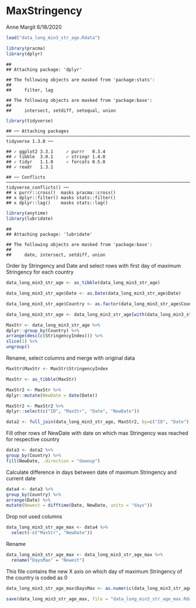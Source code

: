 MaxStringency
================
Anne Margit
6/18/2020

``` r
load("data_long_min3_str_age.Rdata")
```

``` r
library(pracma)
library(dplyr)
```

    ## 
    ## Attaching package: 'dplyr'

    ## The following objects are masked from 'package:stats':
    ## 
    ##     filter, lag

    ## The following objects are masked from 'package:base':
    ## 
    ##     intersect, setdiff, setequal, union

``` r
library(tidyverse)
```

    ## ── Attaching packages ──────────────────────────────────────────────────────────────────────────────────────────────────────────── tidyverse 1.3.0 ──

    ## ✓ ggplot2 3.3.1     ✓ purrr   0.3.4
    ## ✓ tibble  3.0.1     ✓ stringr 1.4.0
    ## ✓ tidyr   1.1.0     ✓ forcats 0.5.0
    ## ✓ readr   1.3.1

    ## ── Conflicts ─────────────────────────────────────────────────────────────────────────────────────────────────────────────── tidyverse_conflicts() ──
    ## x purrr::cross()  masks pracma::cross()
    ## x dplyr::filter() masks stats::filter()
    ## x dplyr::lag()    masks stats::lag()

``` r
library(anytime)
library(lubridate)
```

    ## 
    ## Attaching package: 'lubridate'

    ## The following objects are masked from 'package:base':
    ## 
    ##     date, intersect, setdiff, union

Order by Stringency and Date and select rows with first day of maximum
Stringency for each country

``` r
data_long_min3_str_age <- as_tibble(data_long_min3_str_age)

data_long_min3_str_age$Date <- as.Date(data_long_min3_str_age$Date)

data_long_min3_str_age$Country <- as.factor(data_long_min3_str_age$Country)

data_long_min3_str_age <- data_long_min3_str_age[with(data_long_min3_str_age, order(StringencyIndex, Date)),]

MaxStr <- data_long_min3_str_age %>% 
dplyr::group_by(Country) %>%
arrange(desc(c(StringencyIndex))) %>%
slice(1) %>%
ungroup()
```

Rename, select columns and merge with original data

``` r
MaxStr$MaxStr <- MaxStr$StringencyIndex

MaxStr <- as_tibble(MaxStr)

MaxStr2 <- MaxStr %>%
dplyr::mutate(NewDate = date(Date))

MaxStr2 <- MaxStr2 %>%
dplyr::select(c("ID", "MaxStr", "Date", "NewDate"))

data2 <- full_join(data_long_min3_str_age, MaxStr2, by=c("ID", "Date"))
```

Fill other rows of NewDate with date on which max Stringency was reached
for respective country

``` r
data3 <- data2 %>%
group_by(Country) %>%
fill(NewDate, .direction = "downup")
```

Calculate difference in days between date of maximum Stringency and
current date

``` r
data4 <- data3 %>%
group_by(Country) %>%
arrange(Date) %>%
mutate(Newest = difftime(Date, NewDate, units = "days"))
```

Drop not used columns

``` r
data_long_min3_str_age_max <- data4 %>%
  select(-c("MaxStr", "NewDate"))
```

Rename

``` r
data_long_min3_str_age_max <- data_long_min3_str_age_max %>%
  rename("DaysMax" = "Newest")
```

This file contains the new X axis on which day of maximum Stringency of
the country is coded as
0

``` r
data_long_min3_str_age_max$DaysMax <- as.numeric(data_long_min3_str_age_max$DaysMax)

save(data_long_min3_str_age_max, file = "data_long_min3_str_age_max.Rdata")
```
